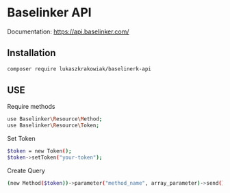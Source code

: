 # Baselinker API

Documentation: https://api.baselinker.com/

## Installation

```sh
composer require lukaszkrakowiak/baselinerk-api
```

## USE

Require methods
```sh
use Baselinker\Resource\Method;
use Baselinker\Resource\Token;
```

Set Token

```sh
$token = new Token();
$token->setToken("your-token");
```

Create Query

```sh
(new Method($token))->parameter("method_name", array_parameter)->send();
```


